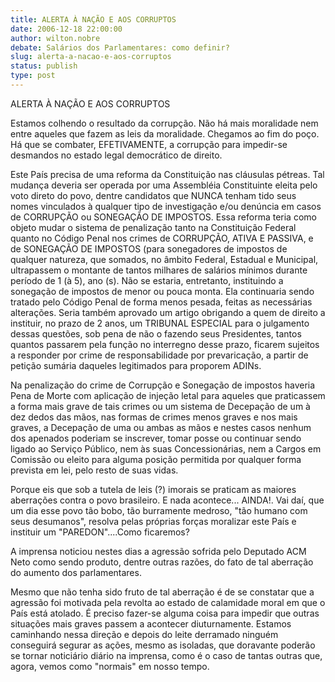 ```yaml
---
title: ALERTA À NAÇÃO E AOS CORRUPTOS
date: 2006-12-18 22:00:00
author: wilton.nobre
debate: Salários dos Parlamentares: como definir?
slug: alerta-a-nacao-e-aos-corruptos
status: publish 
type: post
---
```


ALERTA À NAÇÃO E AOS CORRUPTOS  

Estamos colhendo o resultado da corrupção. Não há mais moralidade nem entre aqueles que fazem as leis da moralidade. Chegamos ao fim do poço. Há que se combater, EFETIVAMENTE, a corrupção para impedir-se desmandos no estado legal democrático de direito.  

Este País precisa de uma reforma da Constituição nas cláusulas pétreas. Tal mudança deveria ser operada por uma Assembléia Constituinte eleita pelo voto direto do povo, dentre candidatos que NUNCA tenham tido seus nomes vinculados à qualquer tipo de investigação e/ou denúncia em casos de CORRUPÇÃO ou SONEGAÇÃO DE IMPOSTOS. Essa reforma teria como objeto mudar o sistema de penalização tanto na Constituição Federal quanto no Código Penal nos crimes de CORRUPÇÃO, ATIVA E PASSIVA, e de SONEGAÇÃO DE IMPOSTOS (para sonegadores de impostos de qualquer natureza, que somados, no âmbito Federal, Estadual e Municipal, ultrapassem o montante de tantos milhares de salários mínimos durante período de 1 (à 5), ano (s). Não se estaria, entretanto, instituindo a sonegação de impostos de menor ou pouca monta. Ela continuaria sendo tratado pelo Código Penal de forma menos pesada, feitas as necessárias alterações. Seria também aprovado um artigo obrigando a quem de direito a instituir, no prazo de 2 anos, um TRIBUNAL ESPECIAL para o julgamento dessas questões, sob pena de não o fazendo seus Presidentes, tantos quantos passarem pela função no interregno desse prazo, ficarem sujeitos a responder por crime de responsabilidade por prevaricação, a partir de petição sumária daqueles legitimados para proporem ADINs.  

Na penalização do crime de Corrupção e Sonegação de impostos haveria Pena de Morte com aplicação de injeção letal para aqueles que praticassem a forma mais grave de tais crimes ou um sistema de Decepação de um à dez dedos das mãos, nas formas de crimes menos graves e nos mais graves, a Decepação de uma ou ambas as mãos e nestes casos nenhum dos apenados poderiam se inscrever, tomar posse ou continuar sendo ligado ao Serviço Público, nem às suas Concessionárias, nem a Cargos em Comissão ou eleito para alguma posição permitida por qualquer forma prevista em lei, pelo resto de suas vidas.  

Porque eis que sob a tutela de leis (?) imorais se praticam as maiores aberrações contra o povo brasileiro. E nada acontece... AINDA!. Vai daí, que um dia esse povo tão bobo, tão burramente medroso, "tão humano com seus desumanos", resolva pelas próprias forças moralizar este País e instituir um "PAREDON"....Como ficaremos?  

A imprensa noticiou nestes dias a agressão sofrida pelo Deputado ACM Neto como sendo produto, dentre outras razões, do fato de tal aberração do aumento dos parlamentares.   

Mesmo que não tenha sido fruto de tal aberração é de se constatar que a agressão foi motivada pela revolta ao estado de calamidade moral em que o País está atolado. É preciso fazer-se alguma coisa para impedir que outras situações mais graves passem a acontecer diuturnamente. Estamos caminhando nessa direção e depois do leite derramado ninguém conseguirá segurar as ações, mesmo as isoladas, que doravante poderão se tornar noticiário diário na imprensa, como é o caso de tantas outras que, agora, vemos como "normais" em nosso tempo.

